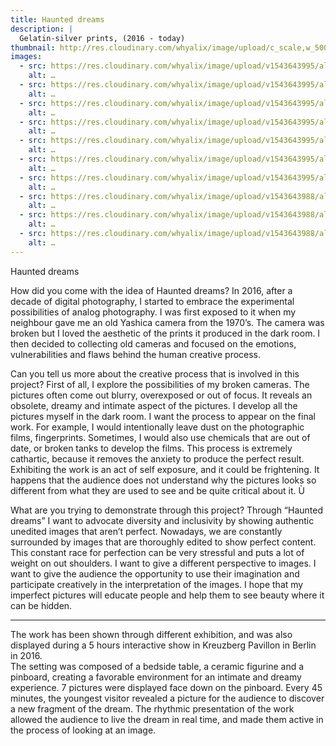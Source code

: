 ```yaml
---
title: Haunted dreams
description: |
  Gelatin-silver prints, (2016 - today) 
thumbnail: http://res.cloudinary.com/whyalix/image/upload/c_scale,w_500/v1510518654/alixlucas/haunted-dreams/007-1.jpg
images:
  - src: https://res.cloudinary.com/whyalix/image/upload/v1543643995/alixlucas/haunted-dreams/Haunted-dreams-01.jpg
    alt: …
  - src: https://res.cloudinary.com/whyalix/image/upload/v1543643995/alixlucas/haunted-dreams/Haunted-dreams-02.jpg
    alt: …
  - src: https://res.cloudinary.com/whyalix/image/upload/v1543643995/alixlucas/haunted-dreams/Haunted-dreams-03.jpg
    alt: …
  - src: https://res.cloudinary.com/whyalix/image/upload/v1543643995/alixlucas/haunted-dreams/Haunted-dreams-04.jpg
    alt: …
  - src: https://res.cloudinary.com/whyalix/image/upload/v1543643995/alixlucas/haunted-dreams/Haunted-dreams-05.jpg
    alt: …
  - src: https://res.cloudinary.com/whyalix/image/upload/v1543643995/alixlucas/haunted-dreams/Haunted-dreams-06.jpg
    alt: …
  - src: https://res.cloudinary.com/whyalix/image/upload/v1543643995/alixlucas/haunted-dreams/Haunted-dreams-07.jpg
    alt: …
  - src: https://res.cloudinary.com/whyalix/image/upload/v1543643988/alixlucas/haunted-dreams/Haunted-dreams-Process-01.jpg
    alt: …
  - src: https://res.cloudinary.com/whyalix/image/upload/v1543643988/alixlucas/haunted-dreams/Haunted-dreams-Process-02.jpg
    alt: …
  - src: https://res.cloudinary.com/whyalix/image/upload/v1543643988/alixlucas/haunted-dreams/Haunted-dreams-Process-03.jpg
    alt: …
---
```

Haunted dreams

How did you come with the idea of Haunted dreams?
In 2016, after a decade of digital photography, I started to embrace the experimental possibilities of analog photography. I was first exposed to it when my neighbour gave me an old Yashica camera from the 1970’s. The camera was broken but I loved the aesthetic of the prints it produced in the dark room. I then decided to collecting old cameras and focused on the emotions, vulnerabilities and flaws behind the human creative process.

Can you tell us more about the creative process that is involved in this project?
First of all, I explore the possibilities of my  broken cameras. The pictures often come out blurry, overexposed or out of focus. It reveals an obsolete, dreamy and intimate aspect of the pictures. 
I develop all the pictures myself in the dark room. 
 I want the process to appear on the final work. For example, I would intentionally leave dust on the photographic films, fingerprints. Sometimes, I would also use chemicals that are out of date, or broken tanks to develop the films. 
This process is extremely cathartic, because it removes the anxiety to produce the perfect result. Exhibiting the work is an act of self exposure, and it could be frightening. It  happens that the audience does not understand why the pictures looks so different from what they are used to see and be quite critical about it. Ù

What are you trying to demonstrate through this project?
Through “Haunted dreams” I want to advocate diversity and inclusivity by showing authentic unedited images that aren’t perfect. Nowadays, we are constantly surrounded by images that are thoroughly edited to show perfect content.  This constant race for perfection can be very stressful and puts a lot of weight on out shoulders. I want to give a different perspective to images. I want to give the audience the opportunity to use their imagination and participate creatively in the interpretation of the images. I hope that my imperfect pictures will educate people and help them to see beauty where it can be hidden.

_________________________________

The work has been shown through different exhibition, and was also displayed during a 5 hours interactive show in Kreuzberg Pavillon in Berlin in 2016.  
The setting was composed of a bedside table, a ceramic figurine and a pinboard, creating a favorable environment for an intimate and dreamy experience.  7 pictures were displayed face down on the pinboard. 
Every 45 minutes, the youngest visitor revealed a picture for the audience to discover a new fragment of the dream. 
The rhythmic presentation of the work allowed the audience to live the dream in real time,  and made them active in the process of looking at an image. 



